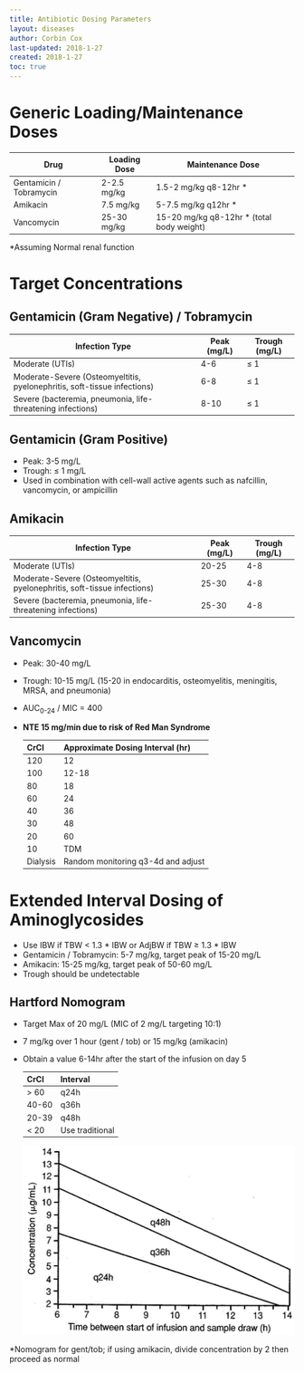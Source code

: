 ```yaml
---
title: Antibiotic Dosing Parameters
layout: diseases
author: Corbin Cox
last-updated: 2018-1-27
created: 2018-1-27
toc: true
---
```


# Generic Loading/Maintenance Doses

| Drug                    | Loading Dose | Maintenance Dose                         |
| ----------------------- | ------------ | ---------------------------------------- |
| Gentamicin / Tobramycin | 2-2.5 mg/kg  | 1.5-2 mg/kg q8-12hr *                    |
| Amikacin                | 7.5 mg/kg    | 5-7.5 mg/kg q12hr *                      |
| Vancomycin              | 25-30 mg/kg  | 15-20 mg/kg q8-12hr * (total body weight) |

*Assuming Normal renal function

# Target Concentrations

## Gentamicin (Gram Negative) / Tobramycin

| Infection Type                           | Peak (mg/L) | Trough (mg/L) |
| ---------------------------------------- | ----------- | ------------- |
| Moderate (UTIs)                          | 4-6         | &le; 1        |
| Moderate-Severe (Osteomyeltitis, pyelonephritis, soft-tissue infections) | 6-8         | &le; 1        |
| Severe (bacteremia, pneumonia, life-threatening infections) | 8-10        | &le; 1        |

## Gentamicin (Gram Positive)

* Peak: 3-5 mg/L
* Trough: &le; 1 mg/L
* Used in combination with cell-wall active agents such as nafcillin, vancomycin, or ampicillin

## Amikacin

| Infection Type                           | Peak (mg/L) | Trough (mg/L) |
| ---------------------------------------- | ----------- | ------------- |
| Moderate (UTIs)                          | 20-25       | 4-8           |
| Moderate-Severe (Osteomyeltitis, pyelonephritis, soft-tissue infections) | 25-30       | 4-8           |
| Severe (bacteremia, pneumonia, life-threatening infections) | 25-30       | 4-8           |



## Vancomycin

* Peak: 30-40 mg/L
* Trough: 10-15 mg/L (15-20 in endocarditis, osteomyelitis, meningitis, MRSA, and pneumonia) 
* AUC<sub>0-24</sub> / MIC = 400
* **NTE 15 mg/min due to risk of Red Man Syndrome**

  | CrCl     | Approximate Dosing Interval (hr)   |
  | -------- | ---------------------------------- |
  | 120      | 12                                 |
  | 100      | 12-18                              |
  | 80       | 18                                 |
  | 60       | 24                                 |
  | 40       | 36                                 |
  | 30       | 48                                 |
  | 20       | 60                                 |
  | 10       | TDM                                |
  | Dialysis | Random monitoring q3-4d and adjust |

# Extended Interval Dosing of Aminoglycosides

* Use IBW if TBW &lt; 1.3 * IBW or AdjBW if TBW &ge; 1.3 * IBW 
* Gentamicin / Tobramycin: 5-7 mg/kg, target peak of 15-20 mg/L
* Amikacin: 15-25 mg/kg, target peak of 50-60 mg/L
* Trough should be undetectable

## Hartford Nomogram

* Target Max of 20 mg/L (MIC of 2 mg/L targeting 10:1)
* 7 mg/kg over 1 hour (gent / tob) or 15 mg/kg (amikacin)
* Obtain a value 6-14hr after the start of the infusion on day 5

  | CrCl    | Interval        |
  | ------- | --------------- |
  | &gt; 60 | q24h            |
  | 40-60   | q36h            |
  | 20-39   | q48h            |
  | &lt; 20 | Use traditional |

  ![hartfordNomogram](../images/hartfordNomogram.jpg)

*Nomogram for gent/tob; if using amikacin, divide concentration by 2 then proceed as normal